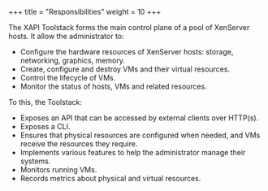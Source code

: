 +++
title = "Responsibilities"
weight = 10
+++

The XAPI Toolstack forms the main control plane of a pool of XenServer hosts. It allow the administrator to:

- Configure the hardware resources of XenServer hosts: storage, networking, graphics, memory.
- Create, configure and destroy VMs and their virtual resources.
- Control the lifecycle of VMs.
- Monitor the status of hosts, VMs and related resources.

To this, the Toolstack:

- Exposes an API that can be accessed by external clients over HTTP(s).
- Exposes a CLI.
- Ensures that physical resources are configured when needed, and VMs receive the resources they require.
- Implements various features to help the administrator manage their systems.
- Monitors running VMs.
- Records metrics about physical and virtual resources.